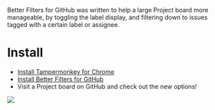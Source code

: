 Better Filters for GitHub was written to help a large Project board more manageable, by toggling the label display, and filtering down to issues tagged with a certain label or assignee.

# Install
- [Install Tampermonkey for Chrome](https://chrome.google.com/webstore/detail/tampermonkey/dhdgffkkebhmkfjojejmpbldmpobfkfo?hl=en)
- [Install Better Filters for GitHub](https://gist.github.com/jtwalters/51cc2ed5923f6e53fd34927809c9acff/raw/bfg.user.js)
- Visit a Project board on GitHub and check out the new options!

![](https://cloud.githubusercontent.com/assets/153132/25289167/6be24058-267d-11e7-9ca7-32b012073f9c.png)